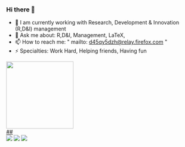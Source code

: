 ### Hi there 👋

- 🔭 I am currently working with Research, Development & Innovation (R,D&I) management
- 💬 Ask me about: R,D&I, Management, LaTeX,
- 📫 How to reach me: " mailto: d45qy5dzh@relay.firefox.com "
- ⚡ Specialties: Work Hard, Helping friends, Having fun 

 <div>
  <a href="https://github.com/mBarony">
  <img height="180em" src="https://github-readme-stats.vercel.app/api?username=mBarony&show_icons=true&theme=dark&include_all_commits=true&count_private=true"/>
</div>
 ##
<div> 
  <a href="https://www.youtube.com/channel/UCcNW-Zpsvz5-kYOdCL9l55w" target="_blank"><img src="https://img.shields.io/badge/YouTube-FF0000?style=for-the-badge&logo=youtube&logoColor=white" target="_blank"></a>
  <a href = "mailto:d45qy5dzh@relay.firefox.com"><img src="https://img.shields.io/badge/-Gmail-%23333?style=for-the-badge&logo=gmail&logoColor=white" target="_blank"></a>
  <a href="https://www.linkedin.com/in/mbaroni/" target="_blank"><img src="https://img.shields.io/badge/-LinkedIn-%230077B5?style=for-the-badge&logo=linkedin&logoColor=white" target="_blank"></a> 
</div>

